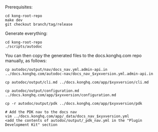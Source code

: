 Prerequisites:
```
cd kong-root-repo
make dev
git checkout branch/tag/release
```

Generate everything:

```
cd kong-root-repo
./scripts/autodoc
```

You can then copy the generated files to the docs.konghq.com repo manually, as follows:

```
cp autodoc/output/nav/docs_nav.yml.admin-api.in  ../docs.konghq.com/autodoc-nav/docs_nav_$xyxversion.yml.admin-api.in

cp autodoc/output/cli.md ../docs.konghq.com/app/$xyxversion/cli.md

cp autodoc/output/configuration.md ../docs.konghq.com/app/$xyxversion/configuration.md

cp -r autodoc/output/pdk ../docs.konghq.com/app/$xyxversion/pdk

# Add the PDK nav to the docs nav
vim ../docs.konghq.com/app/_data/docs_nav_$xyxversion.yml
<add the contents of autodoc/output/_pdk_nav.yml in the "Plugin Development Kit" section
```



